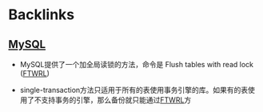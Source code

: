 
# Backlinks
## [MySQL](<MySQL.md>)
- MySQL提供了一个加全局读锁的方法，命令是 Flush tables with read lock ([FTWRL](<FTWRL.md>))

- single-transaction方法只适用于所有的表使用事务引擎的库。如果有的表使用了不支持事务的引擎，那么备份就只能通过[FTWRL](<FTWRL.md>)方

